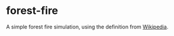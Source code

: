 # forest-fire

A simple forest fire simulation, using the definition from [Wikipedia](http://en.wikipedia.org/wiki/Forest-fire_model).
